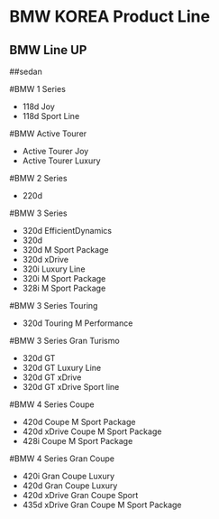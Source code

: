 
BMW KOREA Product Line
======================

BMW Line UP
-----------

##sedan

#BMW 1 Series
- 118d Joy
- 118d Sport Line

#BMW Active Tourer
- Active Tourer Joy
- Active Tourer Luxury

#BMW 2 Series
- 220d 

#BMW 3 Series
- 320d EfficientDynamics
- 320d
- 320d M Sport Package
- 320d xDrive
- 320i Luxury Line
- 320i M Sport Package
- 328i M Sport Package

#BMW 3 Series Touring
- 320d Touring M Performance

#BMW 3 Series Gran Turismo
- 320d GT
- 320d GT Luxury Line
- 320d GT xDrive
- 320d GT xDrive Sport line

#BMW 4 Series Coupe
- 420d Coupe M Sport Package
- 420d xDrive Coupe M Sport Package
- 428i Coupe M Sport Package

#BMW 4 Series Gran Coupe
- 420i Gran Coupe Luxury
- 420d Gran Coupe Luxury
- 420d xDrive Gran Coupe Sport
- 435d xDrive Gran Coupe M Sport Package


